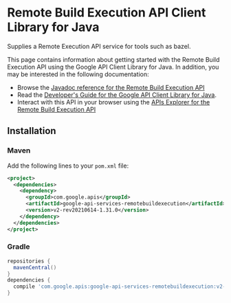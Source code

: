 # Remote Build Execution API Client Library for Java

Supplies a Remote Execution API service for tools such as bazel.

This page contains information about getting started with the Remote Build Execution API
using the Google API Client Library for Java. In addition, you may be interested
in the following documentation:

* Browse the [Javadoc reference for the Remote Build Execution API][javadoc]
* Read the [Developer's Guide for the Google API Client Library for Java][google-api-client].
* Interact with this API in your browser using the [APIs Explorer for the Remote Build Execution API][api-explorer]

## Installation

### Maven

Add the following lines to your `pom.xml` file:

```xml
<project>
  <dependencies>
    <dependency>
      <groupId>com.google.apis</groupId>
      <artifactId>google-api-services-remotebuildexecution</artifactId>
      <version>v2-rev20210614-1.31.0</version>
    </dependency>
  </dependencies>
</project>
```

### Gradle

```gradle
repositories {
  mavenCentral()
}
dependencies {
  compile 'com.google.apis:google-api-services-remotebuildexecution:v2-rev20210614-1.31.0'
}
```

[javadoc]: https://googleapis.dev/java/google-api-services-remotebuildexecution/latest/index.html
[google-api-client]: https://github.com/googleapis/google-api-java-client/
[api-explorer]: https://developers.google.com/apis-explorer/#p/remotebuildexecution/v1/
